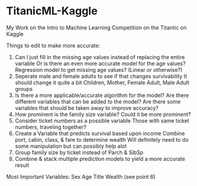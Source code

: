 # TitanicML-Kaggle
My Work on the Intro to Machine Learning Competition on the Titantic on Kaggle

Things to edit to make more accurate:
1. Can I just fill in the missing age values instead of replacing the entire variable
   Or is there an even more accurate model for the age values?
   Regression model to get missing age values? (Linear or otherwise?)
2. Seperate male and female adults to see if that changes survivability
   It should change it quite a bit
   Children, Mother, Female Adult, Male Adult groups
3. Is there a more applicable/accurate algorithm for the model?
   Are there different variables that can be added to the model?
   Are there some variables that should be taken away to improve accuracy?
4. How prominent is the family size variable? Could it be more prominent?
5. Consider ticket numbers as a possible variable
   Those with same ticket numbers, traveling together?
6. Create a Variable that predicts survival based upon income
   Combine port, cabin, class, & fare to determine wealth
   Will definitely need to do some manipulation but can possibly help alot
7. Group family size by ticket instead of Parch & SibSp
8. Combine & stack multiple prediction models to yield a more accurate result

Most Important Variables:
Sex
Age
Title
Wealth (see point 6)


